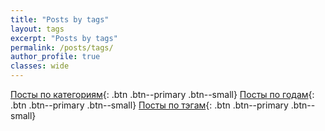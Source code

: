 ```yaml
---
title: "Posts by tags"
layout: tags
excerpt: "Posts by tags"
permalink: /posts/tags/
author_profile: true
classes: wide
---
```

[Посты по категориям](/posts/categories/){: .btn .btn--primary .btn--small}
[Посты по годам](/posts/year/){: .btn .btn--primary .btn--small}
[Посты по тэгам](/posts/tags/){: .btn .btn--primary .btn--small}